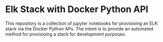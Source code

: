 # Elk Stack with Docker Python API
This repository is a collection of jupyter notebooks for provisioing an ELK stack via the Docker Python APs. 
The intent is to provide an automated method for provisioing a stack for development purposes. 
